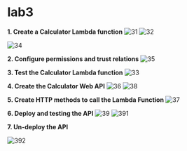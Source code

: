 # lab3

**1. Create a Calculator Lambda function**
![31](https://github.com/MariiaSelivanova/lab3/assets/145068977/d258421a-2c71-4b63-b005-ece25529d0f0)
![32](https://github.com/MariiaSelivanova/lab3/assets/145068977/36b3f676-8181-4e1f-82a1-4e44d7e9318f)

![34](https://github.com/MariiaSelivanova/lab3/assets/145068977/c25e59f3-8353-4c28-861c-c19f47c5c8f7)

**2. Configure permissions and trust relations**
![35](https://github.com/MariiaSelivanova/lab3/assets/145068977/ef95299b-6cab-47dd-b996-51f516ebe4fa)

**3. Test the Calculator Lambda function**
![33](https://github.com/MariiaSelivanova/lab3/assets/145068977/421b25fb-ed3b-4c1d-aef6-7d93eb652cd2)

**4. Create the Calculator Web API**
![36](https://github.com/MariiaSelivanova/lab3/assets/145068977/e1caf414-0c37-4b42-9171-844f4d85ca3a)
![38](https://github.com/MariiaSelivanova/lab3/assets/145068977/34508592-c558-480a-a46b-95305e7dc594)

**5. Create HTTP methods to call the Lambda Function**
![37](https://github.com/MariiaSelivanova/lab3/assets/145068977/ba46d19b-b895-469a-a416-41de24b37cfd)

**6. Deploy and testing the API**
![39](https://github.com/MariiaSelivanova/lab3/assets/145068977/8d154062-f142-40c2-872d-6d5866ae1b9f)
![391](https://github.com/MariiaSelivanova/lab3/assets/145068977/7b57a78e-c0f1-4908-a5b8-77c1cdb4c631)

**7. Un-deploy the API**

![392](https://github.com/MariiaSelivanova/lab3/assets/145068977/b3a5465d-c26a-4cea-969b-5144ee6e2679)
